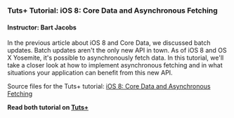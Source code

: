 ### Tuts+ Tutorial: iOS 8: Core Data and Asynchronous Fetching

#### Instructor: Bart Jacobs

In the previous article about iOS 8 and Core Data, we discussed batch updates. Batch updates aren't the only new API in town. As of iOS 8 and OS X Yosemite, it's possible to asynchronously fetch data. In this tutorial, we'll take a closer look at how to implement asynchronous fetching and in what situations your application can benefit from this new API.

Source files for the Tuts+ tutorial: [iOS 8: Core Data and Asynchronous Fetching](http://code.tutsplus.com/tutorials/ios-8-core-data-and-asynchronous-fetching--cms-22241)

**Read both tutorial on [Tuts+](https://code.tutsplus.com)**

